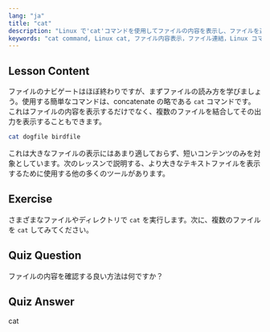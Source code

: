 ```yaml
---
lang: "ja"
title: "cat"
description: "Linux で'cat'コマンドを使用してファイルの内容を表示し、ファイルを連結する方法を学びます。基本的な Linux コマンドの初心者向けガイド。"
keywords: "cat command, Linux cat, ファイル内容表示，ファイル連結，Linux コマンド，初心者向け Linux, Linux チュートリアル，Linux ガイド"
---
```


## Lesson Content

ファイルのナビゲートはほぼ終わりですが、まずファイルの読み方を学びましょう。使用する簡単なコマンドは、concatenate の略である `cat` コマンドです。これはファイルの内容を表示するだけでなく、複数のファイルを結合してその出力を表示することもできます。

```bash
cat dogfile birdfile
```

これは大きなファイルの表示にはあまり適しておらず、短いコンテンツのみを対象としています。次のレッスンで説明する、より大きなテキストファイルを表示するために使用する他の多くのツールがあります。

## Exercise

さまざまなファイルやディレクトリで `cat` を実行します。次に、複数のファイルを `cat` してみてください。

## Quiz Question

ファイルの内容を確認する良い方法は何ですか？

## Quiz Answer

cat
